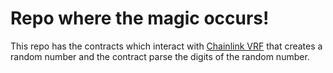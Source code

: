 # Repo where the magic occurs!

This repo has the contracts which interact with [Chainlink VRF](https://docs.chain.link/vrf) that creates a random number and the contract parse the digits of the random number.
